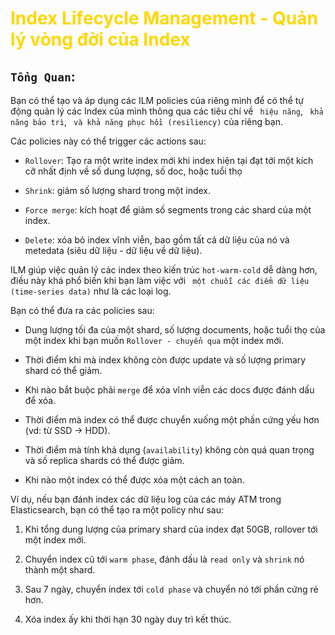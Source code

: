 <h1 style="color:gold">Index Lifecycle Management - Quản lý vòng đời của Index</h1>

## `Tổng Quan`:

Bạn có thể tạo và áp dụng các ILM policies của riêng mình để có thể tự động quản lý các Index của mình thông qua các tiêu chí về ` hiệu năng`, ` khả năng bảo trì`, ` và khả năng phục hồi (resiliency)` của riêng bạn.

Các policies này có thể trigger các actions sau:

- `Rollover`: Tạo ra một write index mới khi index hiện tại đạt tới một kích cỡ nhất định về số dung lượng, số doc, hoặc tuổi thọ

- `Shrink`: giảm số lượng shard trong một index.

- `Force merge`: kích hoạt để giảm số segments trong các shard của một index.

- `Delete`: xóa bỏ index vĩnh viễn, bao gồm tất cả dữ liệu của nó và metedata (siêu dữ liệu - dữ liệu về dữ liệu).

ILM giúp việc quản lý các index theo kiến trúc `hot-warm-cold` dễ dàng hơn, điều này khá phổ biến khi bạn làm việc với ` một chuỗi các điểm dữ liệu (time-series data)` như là các loại log.

Bạn có thể đưa ra các policies sau:

- Dung lượng tối đa của một shard, số lượng documents, hoặc tuổi thọ của một index khi bạn muốn `Rollover - chuyển qua` một index mới.

- Thời điểm khi mà index không còn được update và số lượng primary shard có thể giảm.

- Khi nào bắt buộc phải `merge` để xóa vĩnh viễn các docs được đánh dấu để xóa.

- Thời điểm mà index có thể được chuyển xuống một phần cứng yếu hơn (vd: từ SSD -> HDD).

- Thời điểm mà tính khả dụng (`availability`) không còn quá quan trọng và số replica shards có thể được giảm.

- Khi nào một index có thể được xóa một cách an toàn.

Ví dụ, nếu bạn đánh index các dữ liệu log của các máy ATM trong Elasticsearch, bạn có thể tạo ra một policy như sau:

1. Khi tổng dung lượng của primary shard của index đạt 50GB, rollover tới một index mới.

2. Chuyển index cũ tới `warm phase`, đánh dấu là `read only` và `shrink` nó thành một shard.

3. Sau 7 ngày, chuyển index tới `cold phase` và chuyển nó tới phần cứng rẻ hơn.

4. Xóa index ấy khi thời hạn 30 ngày duy trì kết thúc.

